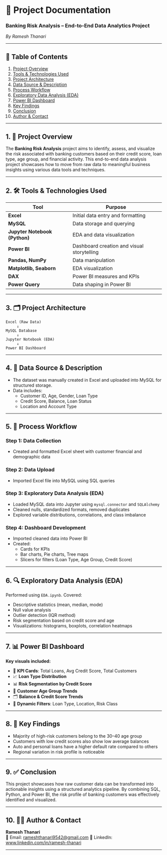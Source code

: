 # 📘 Project Documentation  
### **Banking Risk Analysis – End-to-End Data Analytics Project**  
_By Ramesh Thanari_

---

## 📝 Table of Contents

1. [Project Overview](#1-project-overview)  
2. [Tools & Technologies Used](#2-tools--technologies-used)  
3. [Project Architecture](#3-project-architecture)  
4. [Data Source & Description](#4-data-source--description)  
5. [Process Workflow](#5-process-workflow)  
6. [Exploratory Data Analysis (EDA)](#6-exploratory-data-analysis-eda)  
7. [Power BI Dashboard](#7-power-bi-dashboard)  
8. [Key Findings](#8-key-findings)  
9. [Conclusion](#9-conclusion)  
10. [Author & Contact](#10-author--contact)

---

## 1. 📌 Project Overview

The **Banking Risk Analysis** project aims to identify, assess, and visualize the risk associated with banking customers based on their credit score, loan type, age group, and financial activity. This end-to-end data analysis project showcases how to move from raw data to meaningful business insights using various data tools and techniques.

---

## 2. 🛠️ Tools & Technologies Used

| Tool | Purpose |
|------|---------|
| **Excel** | Initial data entry and formatting |
| **MySQL** | Data storage and querying |
| **Jupyter Notebook (Python)** | EDA and data visualization |
| **Power BI** | Dashboard creation and visual storytelling |
| **Pandas, NumPy** | Data manipulation |
| **Matplotlib, Seaborn** | EDA visualization |
| **DAX** | Power BI measures and KPIs |
| **Power Query** | Data shaping in Power BI |

---

## 3. 🗂️ Project Architecture

```
Excel (Raw Data) 
     ↓
MySQL Database 
     ↓
Jupyter Notebook (EDA)
     ↓
Power BI Dashboard
```

---

## 4. 📄 Data Source & Description

- The dataset was manually created in Excel and uploaded into MySQL for structured storage.
- Data includes:
  - Customer ID, Age, Gender, Loan Type
  - Credit Score, Balance, Loan Status
  - Location and Account Type

---

## 5. 🔄 Process Workflow

### Step 1: Data Collection
- Created and formatted Excel sheet with customer financial and demographic data

### Step 2: Data Upload
- Imported Excel file into MySQL using SQL queries

### Step 3: Exploratory Data Analysis (EDA)
- Loaded MySQL data into Jupyter using `mysql.connector` and `SQLAlchemy`
- Cleaned nulls, standardized formats, removed duplicates
- Explored variable distributions, correlations, and class imbalance

### Step 4: Dashboard Development
- Imported cleaned data into Power BI
- Created:
  - Cards for KPIs
  - Bar charts, Pie charts, Tree maps
  - Slicers for filters (Loan Type, Age Group, Credit Score)

---

## 6. 🔍 Exploratory Data Analysis (EDA)

Performed using `EDA.ipynb`. Covered:

- Descriptive statistics (mean, median, mode)
- Null value analysis
- Outlier detection (IQR method)
- Risk segmentation based on credit score and age
- Visualizations: histograms, boxplots, correlation heatmaps

---

## 7. 📊 Power BI Dashboard

**Key visuals included:**

- 🧮 **KPI Cards**: Total Loans, Avg Credit Score, Total Customers  
- 📈 **Loan Type Distribution**  
- 📊 **Risk Segmentation by Credit Score**  
- 🧓 **Customer Age Group Trends**  
- 🗂️ **Balance & Credit Score Trends**  
- 🔘 **Dynamic Filters**: Loan Type, Location, Risk Class

---

## 8. 🔑 Key Findings

- Majority of high-risk customers belong to the 30–40 age group
- Customers with low credit scores also show low average balances
- Auto and personal loans have a higher default rate compared to others
- Regional variation in risk profile is noticeable

---

## 9. ✅ Conclusion

This project showcases how raw customer data can be transformed into actionable insights using a structured analytics pipeline. By combining SQL, Python, and Power BI, the risk profile of banking customers was effectively identified and visualized.

---

## 10. 👨‍💻 Author & Contact

**Ramesh Thanari**  
📧 Email: rameshthanari9542@gmail.com 
🔗 LinkedIn: www.linkedin.com/in/ramesh-thanari


---
